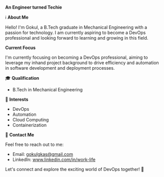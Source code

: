 **An Engineer turned Techie**

ℹ️ **About Me**

Hello! I'm Gokul, a B.Tech graduate in Mechanical Engineering with a passion for technology. I am currently aspiring to become a DevOps professional and looking forward to learning and growing in this field.

**Current Focus**

I'm currently focusing on becoming a DevOps professional, aiming to leverage my inhand project background to drive efficiency and automation in software development and deployment processes.


🎓 **Qualification**

- B.Tech in Mechanical Engineering

🌟 **Interests** 

- DevOps
- Automation
- Cloud Computing
- Containerization

📧 **Contact Me**

Feel free to reach out to me:

- Email: gokulgkas@gmail.com
- LinkedIn:  www.linkedin.com/in/work-life

Let's connect and explore the exciting world of DevOps together!  🤝
